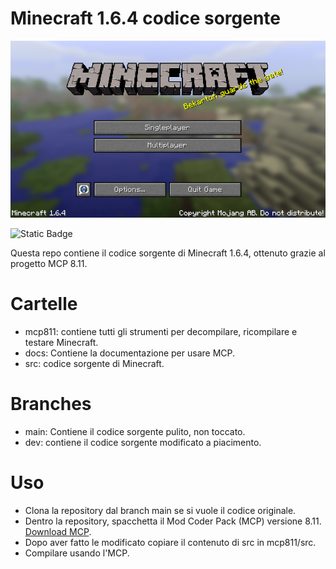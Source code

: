 # Minecraft 1.6.4 codice sorgente
![MC  Screenshot](https://github.com/Gabriele007xx/Minecraft-1.6.4/blob/main/img/1.6.4.png)

![Static Badge](https://img.shields.io/badge/nostalgia-gray)

Questa repo contiene il codice sorgente di Minecraft 1.6.4, ottenuto grazie al progetto MCP 8.11.

# Cartelle

- mcp811: contiene tutti gli strumenti per decompilare, ricompilare e testare Minecraft.
- docs: Contiene la documentazione per usare MCP.
- src: codice sorgente di Minecraft.

# Branches

- main: Contiene il codice sorgente pulito, non toccato.
- dev: contiene il codice sorgente modificato a piacimento.

# Uso
- Clona la repository dal branch main se si vuole il codice originale.
- Dentro la repository, spacchetta il Mod Coder Pack (MCP) versione 8.11. [Download MCP]().
- Dopo aver fatto le modificato copiare il contenuto di src in mcp811/src.
- Compilare usando l'MCP.
